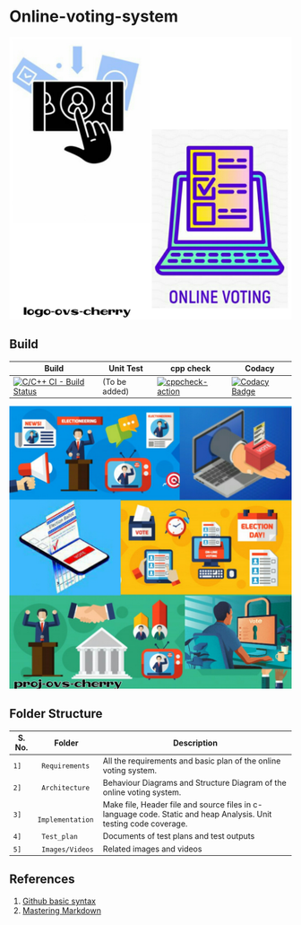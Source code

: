 # Online-voting-system
![Logo](https://github.com/99cherrys/Online-voting-system/blob/main/Requirements/Online%20Voting%20System/OVS_logo.jpeg)


## Build
Build | Unit Test | cpp check | Codacy
------|-----------|-----------|---------
[![C/C++ CI - Build Status](https://github.com/99cherrys/Online-voting-system/actions/workflows/c-cpp.yml/badge.svg)](https://github.com/99cherrys/Online-voting-system/actions/workflows/c-cpp.yml) | (To be added) |[![cppcheck-action](https://github.com/99cherrys/Online-voting-system/actions/workflows/cppcheck.yml/badge.svg)](https://github.com/99cherrys/Online-voting-system/actions/workflows/cppcheck.yml) | [![Codacy Badge](https://app.codacy.com/project/badge/Grade/9d0bd188a69e41619b7ba11c623a5310)](https://www.codacy.com/gh/99cherrys/Online-voting-system/dashboard?utm_source=github.com&amp;utm_medium=referral&amp;utm_content=99cherrys/Online-voting-system&amp;utm_campaign=Badge_Grade)

![Banner](https://github.com/99cherrys/Online-voting-system/blob/main/Requirements/Online%20Voting%20System/OVS_Banner.jpeg)


## Folder Structure
S. No.  | Folder             | Description
--------|--------------------| -----------------------------------------
`1]` | ` Requirements`   | All the requirements and basic plan of the online voting system.
`2]` | ` Architecture`   | Behaviour Diagrams and Structure Diagram of the online voting system.
`3]` | ` Implementation` | Make file, Header file and source files in c-language code. Static and heap Analysis. Unit testing code coverage.
`4]` | ` Test_plan`      | Documents of test plans and test outputs
`5]` | ` Images/Videos` | Related images and videos
## References
1. [Github basic syntax](https://docs.github.com/en/github/writing-on-github/basic-writing-and-formatting-syntax)
2. [Mastering Markdown](https://guides.github.com/features/mastering-markdown/)


